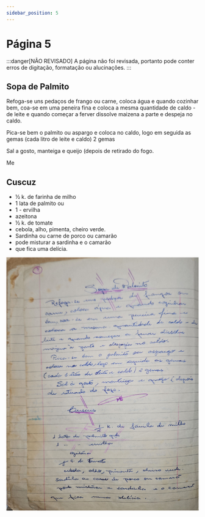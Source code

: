 ```yaml
---
sidebar_position: 5
---
```

# Página 5
:::danger[NÃO REVISADO]
A página não foi revisada, portanto pode conter erros de digitação, formatação ou alucinações.
:::

## Sopa de Palmito

Refoga-se uns pedaços de frango ou carne, coloca água e quando cozinhar bem, coa-se em uma peneira fina e coloca a mesma quantidade de caldo - de leite e quando começar a ferver dissolve maizena a parte e despeja no caldo.

Pica-se bem o palmito ou aspargo e coloca no caldo, logo em seguida as gemas (cada litro de leite e caldo) 2 gemas

Sal a gosto, manteiga e queijo (depois de retirado do fogo.

Me

## Cuscuz

*   ½ k. de farinha de milho
*   1 lata de palmito ou
*   1 - ervilha
*   azeitona
*   ½ k. de tomate
*   cebola, alho, pimenta, cheiro verde.
*   Sardinha ou carne de porco ou camarão
*   pode misturar a sardinha e o camarão
*   que fica uma delícia.


![imagem base](./images/page_5.png)